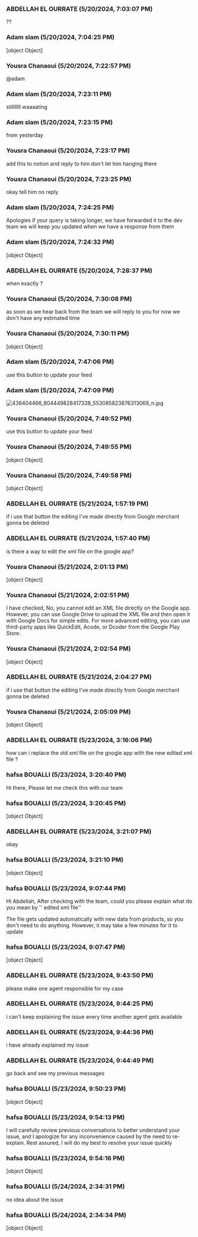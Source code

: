 ### ABDELLAH EL OURRATE (5/20/2024, 7:03:07 PM)

??

### Adam slam (5/20/2024, 7:04:25 PM)

[object Object]

### Yousra Chanaoui (5/20/2024, 7:22:57 PM)

@adam

### Adam slam (5/20/2024, 7:23:11 PM)

stilllllll waaaating

### Adam slam (5/20/2024, 7:23:15 PM)

from yesterday

### Yousra Chanaoui (5/20/2024, 7:23:17 PM)

add this to notion and reply to him don't let him hanging there

### Yousra Chanaoui (5/20/2024, 7:23:25 PM)

okay tell him no reply

### Adam slam (5/20/2024, 7:24:25 PM)

Apologies if your query is taking longer, we have forwarded it to the dev team we will keep you updated when we have a response from them

### Adam slam (5/20/2024, 7:24:32 PM)

[object Object]

### ABDELLAH EL OURRATE (5/20/2024, 7:28:37 PM)

when exactly ?

### Yousra Chanaoui (5/20/2024, 7:30:08 PM)

as soon as we hear back from the team we will reply to you
 for now we don't have any estimated time

### Yousra Chanaoui (5/20/2024, 7:30:11 PM)

[object Object]

### Adam slam (5/20/2024, 7:47:06 PM)

use this button to update your feed

### Adam slam (5/20/2024, 7:47:09 PM)

![436404466_804449828417338_553085823876313069_n.jpg](https://storage.crisp.chat/users/upload/session/f9580039f1101800/436404466804449828417338553085_1lw38ik.jpg)

### Yousra Chanaoui (5/20/2024, 7:49:52 PM)

use this button to update your feed

### Yousra Chanaoui (5/20/2024, 7:49:55 PM)

[object Object]

### Yousra Chanaoui (5/20/2024, 7:49:58 PM)

[object Object]

### ABDELLAH EL OURRATE (5/21/2024, 1:57:19 PM)

if i use that button the editing I've made directly from Google merchant gonna be deleted

### ABDELLAH EL OURRATE (5/21/2024, 1:57:40 PM)

is there a way to edit the xml file on the google app?

### Yousra Chanaoui (5/21/2024, 2:01:13 PM)

[object Object]

### Yousra Chanaoui (5/21/2024, 2:02:51 PM)

I have checked, No, you cannot edit an XML file directly on the Google app. However, you can use Google Drive to upload the XML file and then open it with Google Docs for simple edits. For more advanced editing, you can use third-party apps like QuickEdit, Acode, or Dcoder from the Google Play Store.

### Yousra Chanaoui (5/21/2024, 2:02:54 PM)

[object Object]

### ABDELLAH EL OURRATE (5/21/2024, 2:04:27 PM)

if i use that button the editing I've made directly from Google merchant gonna be deleted

### Yousra Chanaoui (5/21/2024, 2:05:09 PM)

[object Object]

### ABDELLAH EL OURRATE (5/23/2024, 3:16:06 PM)

how can i replace the old xml file on the google app with the new edited xml file ?

### hafsa BOUALLI (5/23/2024, 3:20:40 PM)

Hi there, 
Please let me check this with our team

### hafsa BOUALLI (5/23/2024, 3:20:45 PM)

[object Object]

### ABDELLAH EL OURRATE (5/23/2024, 3:21:07 PM)

okay

### hafsa BOUALLI (5/23/2024, 3:21:10 PM)

[object Object]

### hafsa BOUALLI (5/23/2024, 9:07:44 PM)

Hi Abdellah, 
After checking with the team, could you please explain what do you mean by '' edited xml file'' 

The file gets updated automatically with new data from products, so you don't need to do anything. However, it may take a few minutes for it to update

### hafsa BOUALLI (5/23/2024, 9:07:47 PM)

[object Object]

### ABDELLAH EL OURRATE (5/23/2024, 9:43:50 PM)

please make one agent responsible for my case

### ABDELLAH EL OURRATE (5/23/2024, 9:44:25 PM)

i can't keep explaining the issue every time another agent gets available

### ABDELLAH EL OURRATE (5/23/2024, 9:44:36 PM)

i have already explained my issue

### ABDELLAH EL OURRATE (5/23/2024, 9:44:49 PM)

go back and see my previous messages

### hafsa BOUALLI (5/23/2024, 9:50:23 PM)

[object Object]

### hafsa BOUALLI (5/23/2024, 9:54:13 PM)

I will carefully review previous conversations to better understand your issue, and I apologize for any inconvenience caused by the need to re-explain. Rest assured, I will do my best to resolve your issue quickly

### hafsa BOUALLI (5/23/2024, 9:54:16 PM)

[object Object]

### hafsa BOUALLI (5/24/2024, 2:34:31 PM)

no idea about the issue

### hafsa BOUALLI (5/24/2024, 2:34:34 PM)

[object Object]

